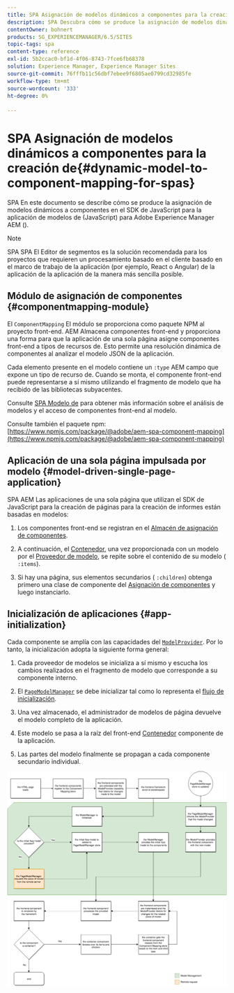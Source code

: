 ```yaml
---
title: SPA Asignación de modelos dinámicos a componentes para la creación de
description: SPA Descubra cómo se produce la asignación de modelos dinámicos a componentes en el SDK de JavaScript para la creación de componentes de la aplicación de JavaScript para la aplicación de Adobe Experience Manager.
contentOwner: bohnert
products: SG_EXPERIENCEMANAGER/6.5/SITES
topic-tags: spa
content-type: reference
exl-id: 5b2ccac0-bf1d-4f06-8743-7fce6fb68378
solution: Experience Manager, Experience Manager Sites
source-git-commit: 76fffb11c56dbf7ebee9f6805ae0799cd32985fe
workflow-type: tm+mt
source-wordcount: '333'
ht-degree: 0%

---
```


# SPA Asignación de modelos dinámicos a componentes para la creación de{#dynamic-model-to-component-mapping-for-spas}

SPA En este documento se describe cómo se produce la asignación de modelos dinámicos a componentes en el SDK de JavaScript para la aplicación de modelos de (JavaScript) para Adobe Experience Manager AEM ().

>[!NOTE]
>
>SPA SPA El Editor de segmentos es la solución recomendada para los proyectos que requieren un procesamiento basado en el cliente basado en el marco de trabajo de la aplicación (por ejemplo, React o Angular) de la aplicación de la aplicación de la manera más sencilla posible.

## Módulo de asignación de componentes {#componentmapping-module}

El `ComponentMapping` El módulo se proporciona como paquete NPM al proyecto front-end. AEM Almacena componentes front-end y proporciona una forma para que la aplicación de una sola página asigne componentes front-end a tipos de recursos de. Esto permite una resolución dinámica de componentes al analizar el modelo JSON de la aplicación.

Cada elemento presente en el modelo contiene un `:type` AEM campo que expone un tipo de recurso de. Cuando se monta, el componente front-end puede representarse a sí mismo utilizando el fragmento de modelo que ha recibido de las bibliotecas subyacentes.

Consulte [SPA Modelo de](/help/sites-developing/spa-blueprint.md) para obtener más información sobre el análisis de modelos y el acceso de componentes front-end al modelo.

Consulte también el paquete npm: [https://www.npmjs.com/package/@adobe/aem-spa-component-mapping](https://www.npmjs.com/package/@adobe/aem-spa-component-mapping)

## Aplicación de una sola página impulsada por modelo {#model-driven-single-page-application}

SPA AEM Las aplicaciones de una sola página que utilizan el SDK de JavaScript para la creación de páginas para la creación de informes están basadas en modelos:

1. Los componentes front-end se registran en el [Almacén de asignación de componentes](/help/sites-developing/spa-dynamic-model-to-component-mapping.md#componentmapping-module).
1. A continuación, el [Contenedor](/help/sites-developing/spa-blueprint.md#container), una vez proporcionada con un modelo por el [Proveedor de modelo](/help/sites-developing/spa-blueprint.md#the-model-provider), se repite sobre el contenido de su modelo ( `:items`).

1. Si hay una página, sus elementos secundarios ( `:children`) obtenga primero una clase de componente del [Asignación de componentes](/help/sites-developing/spa-blueprint.md#componentmapping) y luego instanciarlo.

## Inicialización de aplicaciones {#app-initialization}

Cada componente se amplía con las capacidades del [`ModelProvider`](/help/sites-developing/spa-blueprint.md#the-model-provider). Por lo tanto, la inicialización adopta la siguiente forma general:

1. Cada proveedor de modelos se inicializa a sí mismo y escucha los cambios realizados en el fragmento de modelo que corresponde a su componente interno.
1. El [`PageModelManager`](/help/sites-developing/spa-blueprint.md#pagemodelmanager) se debe inicializar tal como lo representa el [flujo de inicialización](/help/sites-developing/spa-blueprint.md).

1. Una vez almacenado, el administrador de modelos de página devuelve el modelo completo de la aplicación.
1. Este modelo se pasa a la raíz del front-end [Contenedor](/help/sites-developing/spa-blueprint.md#container) componente de la aplicación.
1. Las partes del modelo finalmente se propagan a cada componente secundario individual.

![app_model_initialization](assets/app_model_initialization.png)
